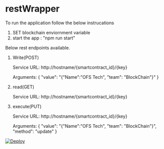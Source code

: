 # restWrapper
To run the application follow the below instrucations

1. SET blockchain enviornment variable
2. start the app : "npm run start"

Below rest endpoints available.

1. Write(POST)

    Service URL: http://hostname/{smartcontract_id}/{key}
	
	Arguments:
	{
	  "value": "{"Name":"OFS Tech", "team": "BlockChain"}"
	}

2. read(GET)

    Service URL: http://hostname/{smartcontract_id}/{key}

3. execute(PUT)

    Service URL: http://hostname/{smartcontract_id}/{key}

    Arguments:
        {
          "value": "{"Name":"OFS Tech", "team": "BlockChain"}",
          "method": "update"
        }

<a href="https://heroku.com/deploy?template=https://github.com/objectfrontiergit/restWrapper">
<img src="https://www.herokucdn.com/deploy/button.svg" alt="Deploy">
</a>
